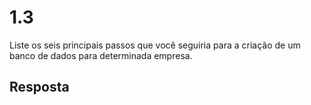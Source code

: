 # 1.3

Liste os seis principais passos que você seguiria para a criação de um banco de dados para determinada empresa.

## Resposta
